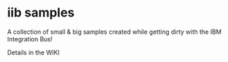 iib samples
===========

A collection of small & big samples created while getting dirty with the IBM Integration Bus!

Details in the WIKI





